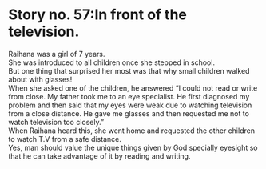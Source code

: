 Story no. 57:In front of the television.
========================================

Raihana was a girl of 7 years.  
 She was introduced to all children once she stepped in school.  
 But one thing that surprised her most was that why small children
walked about with glasses!  
 When she asked one of the children, he answered “I could not read or
write from close. My father took me to an eye specialist. He first
diagnosed my problem and then said that my eyes were weak due to
watching television from a close distance. He gave me glasses and then
requested me not to watch television too closely.”  
 When Raihana heard this, she went home and requested the other children
to watch T.V from a safe distance.  
 Yes, man should value the unique things given by God specially eyesight
so that he can take advantage of it by reading and writing.



